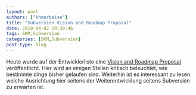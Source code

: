 ```yaml
---
layout: post
authors: ["khmarbaise"]
title: "Subversion Vision and Roadmap Proposal"
date: 2010-04-02 19:30:46
tags: SKM,Subversion
categories: [SKM,Subversion]
post-type: blog
---
```

Heute wurde auf der Entwicklerliste eine <a href="http://svn.haxx.se/dev/archive-2010-04/0047.shtml">Vision and Roadmap Proposal</a> veröffentlicht. Hier wird an einigen Stellen kritisch beleuchtet, wie bestimmte dinge bisher gelaufen sind. Weiterhin ist es interessant zu lesen welche Ausrichtung hier seitens der Weiterentwicklung seitens Subversion zu erwarten ist.
